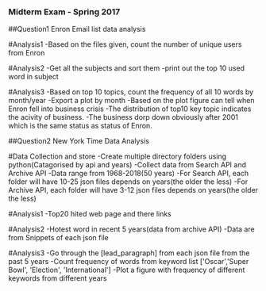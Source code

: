 ### Midterm Exam - Spring 2017 

##Question1
Enron Email list data analysis

#Analysis1
-Based on the files given, count the number of unique users from Enron

#Analysis2
-Get all the subjects and sort them
-print out the top 10 used word in subject

#Analysis3
-Based on top 10 topics, count the frequency of all 10 words by month/year
-Export a plot by month
-Based on the plot figure can tell when Enron fell into business crisis
-The distribution of top10 key topic indicates the acivity of business.
-The business dorp down obviously after 2001 which is the same status as status of Enron.




##Question2
New York Time Data Analysis

#Data Collection and store
-Create multiple directory folders using python(Catagorised by api and years)
-Collect data from Search API and Archive API
-Data range from 1968-2018(50 years)
-For Search API, each folder will have 10-25 json files depends on years(the older the less)
-For Archive API, each folder will have 3-12 json files depends on years(the older the less)

#Analysis1
-Top20 hited web page and there links

#Analysis2
-Hotest word in recent 5 years(data from archive API)
-Data are from Snippets of each json file

#Analysis3
-Go through the [lead_paragraph] from each json file from the past 5 years
-Count frequency of words from keyword list ['Oscar','Super Bowl', 'Election', 'International']
-Plot a figure with frequency of different keywords from different years